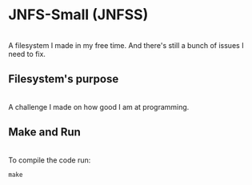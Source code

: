 # JNFS-Small (JNFSS)
<br>
A filesystem I made in my free time.
And there's still a bunch of issues I need to fix.

## Filesystem's purpose
<br>
A challenge I made on how good I am at programming.

## Make and Run
<br>
To compile the code run:

```
make
```